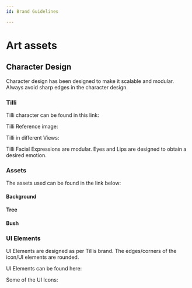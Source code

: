 ```yaml
---
id: Brand Guidelines

---
```


# Art assets


## Character Design

Character design has been designed to make it scalable and modular.
Always avoid sharp edges in the character design.


### Tilli

Tilli character can be found in this link:


Tilli Reference image:


Tilli in different Views:


Tilli Facial Expressions are modular. Eyes and Lips are designed to obtain a desired emotion.




### Assets

The assets used can be found in the link below:


#### Background

#### Tree

#### Bush



### UI Elements

UI Elements are designed as per Tillis brand. The edges/corners of the icon/UI elements are rounded. 

UI Elements can be found here:


Some of the UI Icons:

